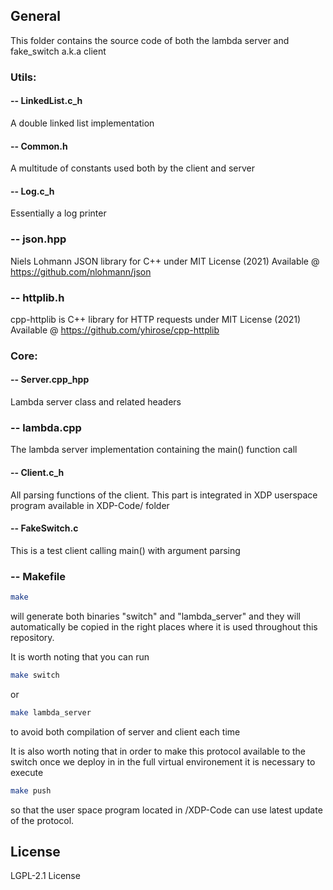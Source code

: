 ## General

This folder contains the source code of both the lambda server and fake_switch a.k.a client 

### Utils:
#### -- LinkedList.c_h
A double linked list implementation 

#### -- Common.h
A multitude of constants used both by the client and server 

#### -- Log.c_h
Essentially a log printer 

### -- json.hpp
Niels Lohmann JSON library for C++ under MIT License (2021)
Available @ https://github.com/nlohmann/json

### -- httplib.h
cpp-httplib is C++ library for HTTP requests under MIT License (2021)
Available @ https://github.com/yhirose/cpp-httplib

### Core:
#### -- Server.cpp_hpp
Lambda server class and related headers

### -- lambda.cpp
The lambda server implementation containing the main() function call

#### -- Client.c_h
All parsing functions of the client.
This part is integrated in XDP userspace program available in XDP-Code/ folder

#### -- FakeSwitch.c

This is a test client calling main() with argument parsing

### -- Makefile

```sh
make 
```
will generate both binaries "switch" and "lambda_server" and they will automatically be copied in the right places where it is used throughout this
repository.

It is worth noting that you can run 

```sh
make switch
```
or 

```sh
make lambda_server
```

to avoid both compilation of server and client each time

It is also worth noting that in order to make this protocol available to the switch once we deploy in in the full virtual environement it is necessary to execute 


```sh
make push
```

so that the user space program located in /XDP-Code can use latest update of the protocol.

## License

LGPL-2.1 License 

[//]: # 
